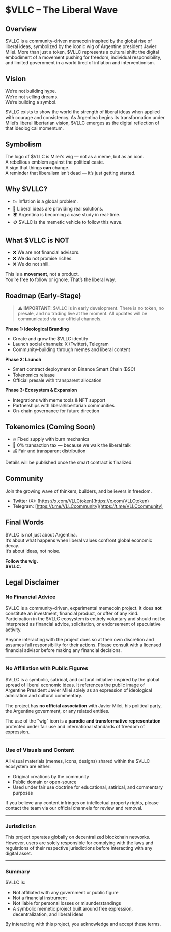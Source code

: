 # $VLLC – The Liberal Wave

## Overview

$VLLC is a community-driven memecoin inspired by the global rise of liberal ideas, symbolized by the iconic wig of Argentine president Javier Milei. More than just a token, $VLLC represents a cultural shift: the digital embodiment of a movement pushing for freedom, individual responsibility, and limited government in a world tired of inflation and interventionism.

## Vision

We’re not building hype.  
We’re not selling dreams.  
We’re building a symbol.

$VLLC exists to show the world the strength of liberal ideas when applied with courage and consistency. As Argentina begins its transformation under Milei’s liberal libertarian vision, $VLLC emerges as the digital reflection of that ideological momentum.

## Symbolism

The logo of $VLLC is Milei's wig — not as a meme, but as an icon.  
A rebellious emblem against the political caste.  
A sign that things **can** change.  
A reminder that liberalism isn’t dead — it’s just getting started.

## Why $VLLC?

- 📉 Inflation is a global problem.  
- 🧠 Liberal ideas are providing real solutions.  
- 🌍 Argentina is becoming a case study in real-time.  
- 🪙 $VLLC is the memetic vehicle to follow this wave.

## What $VLLC is NOT

- ❌ We are not financial advisors.  
- ❌ We do not promise riches.  
- ❌ We do not shill.  

This is a **movement**, not a product.  
You’re free to follow or ignore. That’s the liberal way.

## Roadmap (Early-Stage)

> **⚠️ IMPORTANT**: $VLLC is in early development. There is no token, no presale, and no trading live at the moment. All updates will be communicated via our official channels.

**Phase 1: Ideological Branding**
- Create and grow the $VLLC identity
- Launch social channels: X (Twitter), Telegram
- Community-building through memes and liberal content

**Phase 2: Launch**
- Smart contract deployment on Binance Smart Chain (BSC)
- Tokenomics release
- Official presale with transparent allocation

**Phase 3: Ecosystem & Expansion**
- Integrations with meme tools & NFT support
- Partnerships with liberal/libertarian communities
- On-chain governance for future direction

## Tokenomics (Coming Soon)

- 🔥 Fixed supply with burn mechanics
- 💸 0% transaction tax — because we walk the liberal talk
- 💰 Fair and transparent distribution

Details will be published once the smart contract is finalized.

## Community

Join the growing wave of thinkers, builders, and believers in freedom.

- Twitter (X): [https://x.com/VLLCtoken](https://x.com/VLLCtoken)
- Telegram: [https://t.me/VLLCcommunity](https://t.me/VLLCcommunity)

## Final Words

$VLLC is not just about Argentina.  
It’s about what happens when liberal values confront global economic decay.  
It’s about ideas, not noise.  

**Follow the wig.  
$VLLC.**

## Legal Disclaimer

### No Financial Advice

$VLLC is a community-driven, experimental memecoin project. It does **not** constitute an investment, financial product, or offer of any kind. Participation in the $VLLC ecosystem is entirely voluntary and should not be interpreted as financial advice, solicitation, or endorsement of speculative activity.

Anyone interacting with the project does so at their own discretion and assumes full responsibility for their actions. Please consult with a licensed financial advisor before making any financial decisions.

---

### No Affiliation with Public Figures

$VLLC is a symbolic, satirical, and cultural initiative inspired by the global spread of liberal economic ideas. It references the public image of Argentine President Javier Milei solely as an expression of ideological admiration and cultural commentary. 

The project has **no official association** with Javier Milei, his political party, the Argentine government, or any related entities.

The use of the "wig" icon is a **parodic and transformative representation** protected under fair use and international standards of freedom of expression.

---

### Use of Visuals and Content

All visual materials (memes, icons, designs) shared within the $VLLC ecosystem are either:

- Original creations by the community
- Public domain or open-source
- Used under fair use doctrine for educational, satirical, and commentary purposes

If you believe any content infringes on intellectual property rights, please contact the team via our official channels for review and removal.

---

### Jurisdiction

This project operates globally on decentralized blockchain networks. However, users are solely responsible for complying with the laws and regulations of their respective jurisdictions before interacting with any digital asset.

---

### Summary

$VLLC is:
- Not affiliated with any government or public figure
- Not a financial instrument
- Not liable for personal losses or misunderstandings
- A symbolic memetic project built around free expression, decentralization, and liberal ideas

By interacting with this project, you acknowledge and accept these terms.



